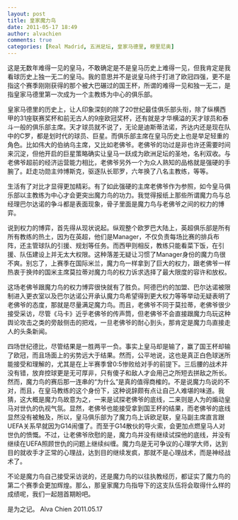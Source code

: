 ```yaml
---
layout: post
title: 皇家魔力鸟
date: 2011-05-17 18:49
author: alvachien
comments: true
categories: [Real Madrid, 五洲足坛, 皇家马德里, 穆里尼奥]
---
```

这是无数年难得一见的皇马，不敢确定是不是皇马历史上难得一见，但我肯定是我看球历史上独一无二的皇马。我的意思并不是说皇马终于打进了欧冠四强，更不是指这个赛季刚刚获得的那个被大巴碾过的国王杯，所谓的难得一见和独一无二，是指皇家马德里第一次成为一个主教练为中心的俱乐部。

皇家马德里的历史上，让人印象深刻的除了20世纪最佳俱乐部头衔，除了纵横西甲的31座联赛奖杯和前无古人的9座欧冠奖杯，还有就是才华横溢的天才球员和泰斗一般的俱乐部主席。天才球员就不说了，无论是迪斯蒂法诺，齐达内还是现在队中的C罗，都是划时代的球员、巨星。而俱乐部主席在皇马历史上也是举足轻重的角色。比如伟大的伯纳乌主席，又比如老佛爷。老佛爷的功过是非也许还需要时间来沉淀，但他开启的巨星策略确实让皇马一跃成为欧洲足坛的圣地，名利双收。与老佛爷超前的经济运营能力相比，老佛爷另外一个为众人熟知的品格就是强硬的手腕了。赶走功勋主帅博斯克，驱逐队长耶罗，六年换了八名主教练，等等。

生活有了对比才显得更加精彩。有了如此强硬的主席老佛爷作为参照，如今皇马俱乐部以主教练为中心才会更突出魔力鸟的功力。我觉得报纸上那些所谓魔力鸟与总经理巴尔达诺的争斗都是表面现象，骨子里面是魔力鸟与老佛爷之间的权力的博弈。

说到权力的博弈，首先得从现状说起。纵观整个欧罗巴大陆上，英超俱乐部是所有所有教练的热土，因为在英超，他们是Manager，不仅负责每场比赛的排兵布阵，还主管球队的引援、规划等任务。而西甲则相反，教练只能看菜下饭，在引援、队伍建设上并无太大权限。这种落差无疑让习惯了Manager身份的魔力鸟很不爽。别忘了，上赛季在国际米兰，魔力鸟一样拿到了巨大的权力，跟老佛爷一样热衷于换帅的国米主席莫拉蒂对魔力鸟的权力诉求选择了最大限度的容许和放权。

这场老佛爷跟魔力鸟的权力博弈很快就有了胜负。阿德巴约的加盟、巴尔达诺被限制进入更衣室以及巴尔达诺公开承认魔力鸟希望得到更大权力等等举动无疑表明了老佛爷的态度，那就是尽量满足魔力鸟。而且，老佛爷不同于莫拉蒂，老佛爷很少接受采访，尽管《马卡》近乎老佛爷的传声筒，但老佛爷不会直接跟魔力鸟玩这种舆论攻击之类的旁敲侧击的把戏，一旦老佛爷的耐心到头，那肯定是魔力鸟直接走人的头条新闻。

四场世纪德比，尽管结果是一胜两平一负。事实上皇马却是输了，赢了国王杯却输了欧冠，而且场面上的劣势远大于结果。然而，公平地说，这也是真正白色球迷所能接受和理解的，尤其是在上半赛季曾0:5惨败给对手的前提下。三后腰的战术并没有错，放弃控球更是无可厚非，只有傻子和敌人才会用己之所短去拼敌之所长。然而，魔力鸟的赛后那一连串的“为什么”是真的值得商榷的。不是说魔力鸟说的不对，而且，在皇马教练的这个身份下，这种说辞颇有点让自己人难堪的味道。我猜，这大概是魔力鸟故意为之，一来是试探老佛爷的底线，二来则是人为的煽动皇马对世仇的仇视气氛。显然，老佛爷也能接受拿到国王杯的结果，而老佛爷的底线显然没有被触及，所以，皇马俱乐部为了魔力鸟上诉欧足联，皇马副主席直言跟UEFA关系早就因为G14闹僵了。而至于G14散伙的导火索，会更加点燃皇马人对世仇的愤慨。不过，让老佛爷欣慰的是，魔力鸟并没有继续试探他的底线，并没有继续在UEFA照顾世仇的问题上继续纠缠。魔力鸟是无可争议的心理学大师，达到目的就收手才正常的心理战，达到目的继续发疯，那就不是心理战术，而是神经战术了。

不论是魔力鸟自己接受采访说的，还是魔力鸟的以往执教经历，都证实了魔力鸟的第二个赛季会更加辉煌。那么，那皇家魔力鸟指导下的这支队伍将会取得什么样的成绩呢，我们一起翘首期盼吧。

是为之记。
Alva Chien
2011.05.17
